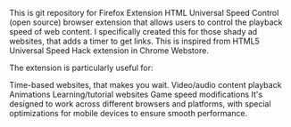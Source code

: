 This is git repository for Firefox Extension HTML Universal Speed Control (open source) browser extension that allows users to control the playback speed of web content. I specifically created this for those shady ad websites, that adds a timer to get links. This is inspired from HTML5 Universal Speed Hack extension in Chrome Webstore.

The extension is particularly useful for:

Time-based websites, that makes you wait.
Video/audio content playback
Animations
Learning/tutorial websites
Game speed modifications
It's designed to work across different browsers and platforms, with special optimizations for mobile devices to ensure smooth performance.
